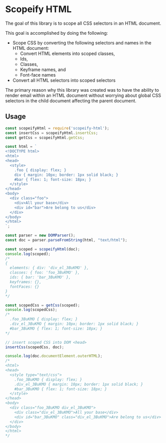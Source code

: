 Scopeify HTML
=============

The goal of this library is to scope all CSS selectors in an HTML document.

This goal is accomplished by doing the following:

* Scope CSS by converting the following selectors and names in the HTML document:
  * Convert HTML elements into scoped classes,
  * Ids,
  * Classes,
  * Keyframe names, and
  * Font-face names
* Convert all HTML selectors into scoped selectors

The primary reason why this library was created was to have the ability to render email within an
HTML document without worrying about global CSS selectors in the child document affecting the parent
document.

Usage
-----

```js
const scopeifyHtml = require('scopeify-html');
const insertCss = scopeifyHtml.insertCss;
const getCss = scopeifyHtml.getCss;

const html = `
<!DOCTYPE html>
<html>
<head>
  <style>
    .foo { display: flex; }
    div { margin: 10px; border: 1px solid black; }
    #bar { flex: 1; font-size: 18px; }
  </style>
</head>
<body>
  <div class="foo">
    <div>All your base</div>
    <div id="bar">Are belong to us</div>
  </div>
</body>
</html>
`;

const parser = new DOMParser();
const doc = parser.parseFromString(html, "text/html");

const scoped = scopeifyHtml(doc);
console.log(scoped);
/*
{
  elements: { div: 'div_el_3BuKMO' },
  classes: { foo: 'foo_3BuKMO' },
  ids: { bar: 'bar_3BuKMO' },
  keyframes: {},
  fontFaces: {}
}
*/

const scopedCss = getCss(scoped);
console.log(scopedCss);
/*
  .foo_3BuKMO { display: flex; }
  .div_el_3BuKMO { margin: 10px; border: 1px solid black; }
  #bar_3BuKMO { flex: 1; font-size: 18px; }
*/

// insert scoped CSS into DOM <head>
insertCss(scopedCss, doc);

console.log(doc.documentElement.outerHTML);
/*
<html>
<head>
  <style type="text/css">
    .foo_3BuKMO { display: flex; }
    .div_el_3BuKMO { margin: 10px; border: 1px solid black; }
    #bar_3BuKMO { flex: 1; font-size: 18px; }
  </style>
</head>
<body>
  <div class="foo_3BuKMO div_el_3BuKMO">
    <div class="div_el_3BuKMO">All your base</div>
    <div id="bar_3BuKMO" class="div_el_3BuKMO">Are belong to us</div>
  </div>
</body>
</html>
*/
```

